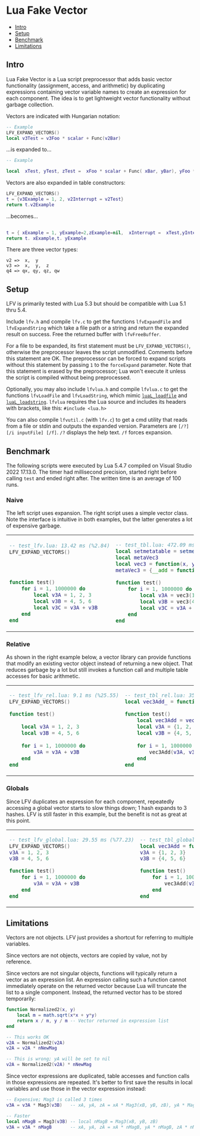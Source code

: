 # Lua Fake Vector

* [Intro](#intro)
* [Setup](#setup)
* [Benchmark](#benchmark)
* [Limitations](#limitations)

## Intro

Lua Fake Vector is a Lua script preprocessor that adds basic vector functionality (assignment, access, and arithmetic) by duplicating expressions containing vector variable names to create an expression for each component. The idea is to get lightweight vector functionality without garbage collection.

Vectors are indicated with Hungarian notation:

```lua
-- Example
LFV_EXPAND_VECTORS()
local v3Test = v3Foo * scalar + Func(v2Bar)
```

...is expanded to...

```lua
-- Example

local  xTest, yTest, zTest =  xFoo * scalar + Func( xBar, yBar), yFoo * scalar + Func( xBar, yBar), zFoo * scalar + Func( xBar, yBar)
```

Vectors are also expanded in table constructors:

```lua
LFV_EXPAND_VECTORS()
t = {v3Example = 1, 2, v2Interrupt = v2Test}
return t.v2Example
```

...becomes...


```lua
                    
t = { xExample = 1, yExample=2,zExample=nil,  xInterrupt =  xTest,yInterrupt= yTest}
return t. xExample,t. yExample
```

There are three vector types:

```
v2 =>  x,  y
v3 =>  x,  y,  z
q4 => qx, qy, qz, qw
```

## Setup

LFV is primarily tested with Lua 5.3 but should be compatible with Lua 5.1 thru 5.4.

Include `lfv.h` and compile `lfv.c` to get the functions `lfvExpandFile` and `lfvExpandString` which take a file path or a string and return the expanded result on success. Free the returned buffer with `lfvFreeBuffer`.

For a file to be expanded, its first statement must be `LFV_EXPAND_VECTORS()`, otherwise the preprocessor leaves the script unmodified. Comments before this statement are OK. The preprocessor can be forced to expand scripts without this statement by passing `1` to the `forceExpand` parameter. Note that this statement is erased by the preprocessor; Lua won't execute it unless the script is compiled without being preprocessed.

Optionally, you may also include `lfvlua.h` and compile `lfvlua.c` to get the functions `lfvLoadFile` and `lfvLoadString`, which mimic [`luaL_loadfile`](https://www.lua.org/manual/5.3/manual.html#luaL_loadfile) and [`luaL_loadstring`](https://www.lua.org/manual/5.3/manual.html#luaL_loadstring). `lfvlua` requires the Lua source and includes its headers with brackets, like this: `#include <lua.h>`

You can also compile `lfvutil.c` (with `lfv.c`) to get a cmd utility that reads from a file or stdin and outputs the expanded version. Parameters are `[/?] [/i inputFile] [/f]`. `/?` displays the help text. `/f` forces expansion.

## Benchmark

The following scripts were executed by Lua 5.4.7 compiled on Visual Studio 2022 17.13.0. The timer had millisecond precision, started right before calling `test` and ended right after. The written time is an average of 100 runs.

### Naive

The left script uses expansion. The right script uses a simple vector class. Note the interface is intuitive in both examples, but the latter generates a lot of expensive garbage.

<table><tr>
<td>

```lua
-- test_lfv.lua: 13.42 ms (%2.84)
LFV_EXPAND_VECTORS()




function test()
	for i = 1, 1000000 do
		local v3A = 1, 2, 3
		local v3B = 4, 5, 6
		local v3C = v3A + v3B
	end
end
```

</td>
<td>

```lua
-- test_tbl.lua: 472.09 ms
local setmetatable = setmetatable
local metaVec3
local vec3 = function(x, y, z) return setmetatable({x, y, z}, metaVec3) end
metaVec3 = {__add = function(u, v) vec3(u[1] + v[1], u[2] + v[2], u[3] + v[3]) end}

function test()
	for i = 1, 1000000 do
		local v3A = vec3(1, 2, 3)
		local v3B = vec3(4, 5, 6)
		local v3C = v3A + v3B
	end
end
```

</td>
</tr></table>

### Relative

As shown in the right example below, a vector library can provide functions that modify an existing vector object instead of returning a new object. That reduces garbage by a lot but still invokes a function call and multiple table accesses for basic arithmetic.

<table><tr>
<td>

```lua
-- test_lfv_rel.lua: 9.1 ms (%25.55)
LFV_EXPAND_VECTORS()

function test()
	
	local v3A = 1, 2, 3
	local v3B = 4, 5, 6
	
	for i = 1, 1000000 do
		v3A = v3A + v3B
	end
end
```

</td>
<td>

```lua
-- test_tbl_rel.lua: 35.62 ms
local vec3Add_ = function(u, v) u[1], u[2], u[3] = u[1] + v[1], u[2] + v[2], u[3] + v[3] end

function test()
	local vec3Add = vec3Add_
	local v3A = {1, 2, 3}
	local v3B = {4, 5, 6}
	
	for i = 1, 1000000 do
		vec3Add(v3A, v3B)
	end
end
```

</td>
</tr></table>

### Globals

Since LFV duplicates an expression for each component, repeatedly accessing a global vector starts to slow things down; 1 hash expands to 3 hashes. LFV is still faster in this example, but the benefit is not as great at this point.

<table><tr>
<td>

```lua
-- test_lfv_global.lua: 29.55 ms (%77.23)
LFV_EXPAND_VECTORS()
v3A = 1, 2, 3
v3B = 4, 5, 6

function test()
	for i = 1, 1000000 do
		v3A = v3A + v3B
	end
end
```

</td>
<td>

```lua
-- test_tbl_global.lua: 38.26 ms
local vec3Add = function(u, v) u[1], u[2], u[3] = u[1] + v[1], u[2] + v[2], u[3] + v[3] end
v3A = {1, 2, 3}
v3B = {4, 5, 6}

function test()
	for i = 1, 1000000 do
		vec3Add(v3A, v3B)
	end
end
```

</td>
</tr></table>

## Limitations

Vectors are not objects. LFV just provides a shortcut for referring to multiple variables.

Since vectors are not objects, vectors are copied by value, not by reference.

Since vectors are not singular objects, functions will typically return a vector as an expression list. An expression calling such a function cannot immediately operate on the returned vector because Lua will truncate the list to a single component. Instead, the returned vector has to be stored temporarily:

```lua
function Normalized2(x, y)
	local m = math.sqrt(x*x + y*y)
	return x / m, y / m -- Vector returned in expression list
end

-- This works OK
v2A = Normalized2(v2A)
v2A = v2A * nNewMag

-- This is wrong; yA will be set to nil
v2A = Normalized2(v2A) * nNewMag
```

Since vector expressions are duplicated, table accesses and function calls in those expressions are repeated. It's better to first save the results in local variables and use those in the vector expression instead:

```lua
-- Expensive; Mag3 is called 3 times
v3A = v3A * Mag3(v3B)   -- xA, yA, zA = xA * Mag3(xB, yB, zB), yA * Mag3(xB, yB, zB), zA * Mag3(xB, yB, zB)

-- Faster
local nMagB = Mag3(v3B) -- local nMagB = Mag3(xB, yB, zB)
v3A = v3A * nMagB       -- xA, yA, zA = xA * nMagB, yA * nMagB, zA * nMagB
```